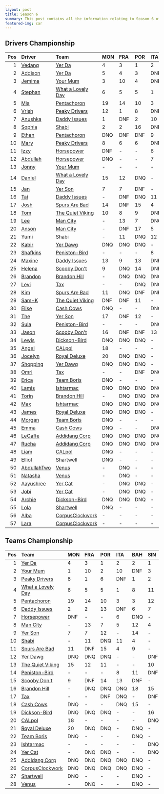 ```yaml
---
layout: post 
title: Season 6 
summary: This post contains all the information relating to Season 6 of Formula j! 
featured-img: car
--- 
```

## Drivers Championship

|   Pos | Driver                                                            | Team                                                                     | MON   | FRA   | POR   | ITA   | BAH   | SIN   | CHN   | JPN   | AUS   | NZL   | TAL   | INT   |   Points |
|------:|:------------------------------------------------------------------|:-------------------------------------------------------------------------|:------|:------|:------|:------|:------|:------|:------|:------|:------|:------|:------|:------|---------:|
|     1 | [Vedang](https://formulaj.github.io/Vedang_driver_page)           | [Yer Da](https://formulaj.github.io/YerDa_team_page)                     | 4     | 3     | 1     | 2     | DNF   | 1     | 6     | 4     | DNF   | 1     | 9     | 4     |      145 |
|     2 | [Addison](https://formulaj.github.io/Addison_driver_page)         | [Yer Da](https://formulaj.github.io/YerDa_team_page)                     | 5     | 4     | 3     | DNF   | 2     | 5     | 5     | 18    | 2     | DNF   | 3     | 6     |      108 |
|     3 | [Jemima](https://formulaj.github.io/Jemima_driver_page)           | [Your Mum](https://formulaj.github.io/YourMum_team_page)                 | 3     | 10    | 4     | DNF   | DNQ   | 3     | 1     | DNF   | 1     | 13    | 7     | 15    |       91 |
|     4 | [Stephan](https://formulaj.github.io/Stephan_driver_page)         | [What a Lovely Day](https://formulaj.github.io/WhataLovelyDay_team_page) | 6     | 5     | 5     | 1     | 13    | 14    | 3     | DNF   | DNF   | DNQ   | 2     | 7     |       83 |
|     5 | [Mia](https://formulaj.github.io/Mia_driver_page)                 | [Pentachoron](https://formulaj.github.io/Pentachoron_team_page)          | 19    | 14    | 10    | 3     | 3     | 13    | 17    | 1     | DNF   | 7     | 4     | 3     |       83 |
|     6 | [Vrish](https://formulaj.github.io/Vrish_driver_page)             | [Peaky Drivers](https://formulaj.github.io/PeakyDrivers_team_page)       | 12    | 1     | 8     | DNF   | 1     | 2     | 4     | 15    | DNF   | 4     | DNF   | 17    |       78 |
|     7 | [Anushka](https://formulaj.github.io/Anushka_driver_page)         | [Daddy Issues](https://formulaj.github.io/DaddyIssues_team_page)         | 1     | DNF   | 2     | 10    | DNF   | 17    | 2     | 20    | DNF   | DNF   | 15    | DNF   |       71 |
|     8 | [Sophia](https://formulaj.github.io/Sophia_driver_page)           | [Shabi](https://formulaj.github.io/Shabi_team_page)                      | 2     | 2     | 16    | DNF   | 6     | 7     | DNF   | 7     | DNF   | 5     | 16    | 13    |       67 |
|     9 | [Ethan](https://formulaj.github.io/Ethan_driver_page)             | [Pentachoron](https://formulaj.github.io/Pentachoron_team_page)          | DNQ   | DNF   | DNF   | 9     | 5     | 12    | 13    | 3     | 4     | DNF   | 1     | 11    |       52 |
|    10 | [Mary](https://formulaj.github.io/Mary_driver_page)               | [Peaky Drivers](https://formulaj.github.io/PeakyDrivers_team_page)       | 8     | 6     | 6     | DNF   | DNF   | 6     | DNF   | 2     | DNF   | 8     | 6     | 9     |       52 |
|    11 | [Izzy](https://formulaj.github.io/Izzy_driver_page)               | [Horsepower](https://formulaj.github.io/Horsepower_team_page)            | DNF   | -     | -     | 6     | DNQ   | -     | -     | 12    | -     | -     | 10    | 1     |       47 |
|    12 | [Abdullah](https://formulaj.github.io/Abdullah_driver_page)       | [Horsepower](https://formulaj.github.io/Horsepower_team_page)            | DNQ   | -     | -     | 7     | DNQ   | -     | -     | 19    | -     | -     | 5     | 2     |       42 |
|    13 | [Jonny](https://formulaj.github.io/Jonny_driver_page)             | [Your Mum](https://formulaj.github.io/YourMum_team_page)                 | -     | -     | -     | -     | -     | -     | 12    | 6     | DNF   | 3     | 8     | 5     |       37 |
|    14 | [Daniel](https://formulaj.github.io/Daniel_driver_page)           | [What a Lovely Day](https://formulaj.github.io/WhataLovelyDay_team_page) | 15    | 12    | DNQ   | -     | -     | 10    | DNF   | -     | 7     | 2     | 12    | 8     |       26 |
|    15 | [Jan](https://formulaj.github.io/Jan_driver_page)                 | [Yer Son](https://formulaj.github.io/YerSon_team_page)                   | 7     | 7     | DNF   | -     | 16    | -     | 14    | 16    | 3     | -     | 20    | 16    |       24 |
|    16 | [Tai](https://formulaj.github.io/Tai_driver_page)                 | [Daddy Issues](https://formulaj.github.io/DaddyIssues_team_page)         | -     | DNF   | DNQ   | 11    | 4     | -     | DNF   | 5     | -     | 14    | 11    | 10    |       20 |
|    17 | [Josh](https://formulaj.github.io/Josh_driver_page)               | [Spurs Are Bad](https://formulaj.github.io/SpursAreBad_team_page)        | 14    | DNF   | 15    | 4     | 9     | -     | 7     | 8     | DNF   | 15    | DNF   | 19    |       19 |
|    18 | [Tom](https://formulaj.github.io/Tom_driver_page)                 | [The Quiet Viking](https://formulaj.github.io/TheQuietViking_team_page)  | 10    | 8     | 9     | DNF   | 8     | 11    | 10    | 11    | 5     | DNF   | -     | 18    |       19 |
|    19 | [Lee](https://formulaj.github.io/Lee_driver_page)                 | [Man City](https://formulaj.github.io/ManCity_team_page)                 | -     | 13    | 7     | DNQ   | 17    | 4     | 8     | -     | -     | -     | -     | DNF   |       17 |
|    20 | [Anson](https://formulaj.github.io/Anson_driver_page)             | [Man City](https://formulaj.github.io/ManCity_team_page)                 | -     | DNF   | 17    | 5     | 12    | 8     | 9     | -     | -     | -     | -     | 20    |       13 |
|    21 | [Yumi](https://formulaj.github.io/Yumi_driver_page)               | [Shabi](https://formulaj.github.io/Shabi_team_page)                      | -     | 11    | DNQ   | 12    | 7     | -     | 18    | 17    | -     | 6     | 13    | 14    |       10 |
|    22 | [Kabir](https://formulaj.github.io/Kabir_driver_page)             | [Yer Dawg](https://formulaj.github.io/YerDawg_team_page)                 | DNQ   | DNQ   | DNQ   | -     | -     | DNQ   | DNQ   | -     | 6     | 9     | -     | 12    |        8 |
|    23 | [Shafkins](https://formulaj.github.io/Shafkins_driver_page)       | [Peniston-Bird](https://formulaj.github.io/Peniston-Bird_team_page)      | -     | -     | -     | 8     | 11    | DNF   | -     | 9     | -     | 12    | 17    | -     |        5 |
|    24 | [Maxine](https://formulaj.github.io/Maxine_driver_page)           | [Daddy Issues](https://formulaj.github.io/DaddyIssues_team_page)         | 13    | 9     | 13    | DNF   | DNQ   | 9     | -     | -     | -     | -     | -     | -     |        4 |
|    25 | [Helena](https://formulaj.github.io/Helena_driver_page)           | [Scooby Don't](https://formulaj.github.io/ScoobyDon't_team_page)         | 9     | DNQ   | 14    | DNF   | DNQ   | -     | -     | -     | -     | -     | -     | -     |        4 |
|    26 | [Brandon](https://formulaj.github.io/Brandon_driver_page)         | [Brandon Hill](https://formulaj.github.io/BrandonHill_team_page)         | -     | DNQ   | DNQ   | DNQ   | 18    | 15    | DNQ   | DNQ   | 8     | DNQ   | DNQ   | -     |        3 |
|    27 | [Levi](https://formulaj.github.io/Levi_driver_page)               | [Tax](https://formulaj.github.io/Tax_team_page)                          | -     | -     | DNQ   | DNQ   | -     | DNF   | -     | DNQ   | 9     | 16    | DNQ   | -     |        2 |
|    28 | [Kim](https://formulaj.github.io/Kim_driver_page)                 | [Spurs Are Bad](https://formulaj.github.io/SpursAreBad_team_page)        | 11    | DNQ   | DNF   | DNF   | 10    | -     | 11    | 10    | DNF   | DNQ   | 19    | -     |        2 |
|    29 | [Sam-K](https://formulaj.github.io/Sam-K_driver_page)             | [The Quiet Viking](https://formulaj.github.io/TheQuietViking_team_page)  | DNF   | DNF   | 11    | -     | -     | DNF   | 15    | -     | 10    | 10    | -     | -     |        2 |
|    30 | [Elise](https://formulaj.github.io/Elise_driver_page)             | [Cash Cows](https://formulaj.github.io/CashCows_team_page)               | DNQ   | -     | -     | DNQ   | 15    | -     | -     | -     | DNF   | 11    | DNQ   | -     |        0 |
|    31 | [The](https://formulaj.github.io/The_driver_page)                 | [Yer Son](https://formulaj.github.io/YerSon_team_page)                   | 17    | DNF   | 12    | -     | 14    | -     | 16    | 14    | DNQ   | -     | 18    | -     |        0 |
|    32 | [Sula](https://formulaj.github.io/Sula_driver_page)               | [Peniston-Bird](https://formulaj.github.io/Peniston-Bird_team_page)      | -     | -     | -     | DNQ   | DNQ   | DNQ   | -     | 13    | -     | DNQ   | 14    | -     |        0 |
|    33 | [Jason](https://formulaj.github.io/Jason_driver_page)             | [Scooby Don't](https://formulaj.github.io/ScoobyDon't_team_page)         | 16    | DNF   | DNF   | 13    | DNF   | -     | -     | -     | -     | -     | -     | -     |        0 |
|    34 | [Lewis](https://formulaj.github.io/Lewis_driver_page)             | [Dickson-Bird](https://formulaj.github.io/Dickson-Bird_team_page)        | DNQ   | DNQ   | DNQ   | -     | -     | 16    | -     | -     | DNQ   | -     | -     | -     |        0 |
|    35 | [Angel](https://formulaj.github.io/Angel_driver_page)             | [CALpol](https://formulaj.github.io/CALpol_team_page)                    | 18    | -     | -     | -     | -     | DNQ   | DNQ   | -     | DNQ   | DNQ   | -     | -     |        0 |
|    36 | [Jocelyn](https://formulaj.github.io/Jocelyn_driver_page)         | [Royal Deluxe](https://formulaj.github.io/RoyalDeluxe_team_page)         | 20    | DNQ   | DNQ   | -     | DNQ   | -     | DNQ   | DNQ   | DNQ   | DNQ   | -     | -     |        0 |
|    37 | [Shopping](https://formulaj.github.io/Shopping_driver_page)       | [Yer Dawg](https://formulaj.github.io/YerDawg_team_page)                 | DNQ   | DNQ   | DNQ   | -     | -     | DNF   | DNQ   | -     | DNF   | DNF   | -     | -     |        0 |
|    38 | [Omri](https://formulaj.github.io/Omri_driver_page)               | [Tax](https://formulaj.github.io/Tax_team_page)                          | -     | -     | DNF   | DNQ   | -     | DNF   | -     | DNQ   | DNQ   | DNQ   | DNQ   | -     |        0 |
|    39 | [Erica](https://formulaj.github.io/Erica_driver_page)             | [Team Boris](https://formulaj.github.io/TeamBoris_team_page)             | DNQ   | -     | -     | -     | DNQ   | -     | DNQ   | DNQ   | DNQ   | DNF   | DNQ   | -     |        0 |
|    40 | [Lamis](https://formulaj.github.io/Lamis_driver_page)             | [Ishtarmac](https://formulaj.github.io/Ishtarmac_team_page)              | DNQ   | DNQ   | DNQ   | DNQ   | DNQ   | DNQ   | DNQ   | DNQ   | DNQ   | DNQ   | DNQ   | -     |        0 |
|    41 | [Torin](https://formulaj.github.io/Torin_driver_page)             | [Brandon Hill](https://formulaj.github.io/BrandonHill_team_page)         | -     | DNQ   | DNQ   | DNQ   | DNQ   | DNQ   | DNQ   | DNQ   | DNQ   | DNQ   | DNQ   | -     |        0 |
|    42 | [Max](https://formulaj.github.io/Max_driver_page)                 | [Ishtarmac](https://formulaj.github.io/Ishtarmac_team_page)              | DNQ   | DNQ   | DNQ   | DNQ   | -     | DNQ   | DNQ   | DNQ   | DNQ   | DNQ   | DNQ   | -     |        0 |
|    43 | [James](https://formulaj.github.io/James_driver_page)             | [Royal Deluxe](https://formulaj.github.io/RoyalDeluxe_team_page)         | DNQ   | DNQ   | DNQ   | -     | DNQ   | -     | DNQ   | DNQ   | DNQ   | DNQ   | -     | -     |        0 |
|    44 | [Morgan](https://formulaj.github.io/Morgan_driver_page)           | [Team Boris](https://formulaj.github.io/TeamBoris_team_page)             | DNQ   | -     | -     | -     | DNQ   | -     | DNQ   | DNQ   | DNQ   | DNQ   | DNQ   | -     |        0 |
|    45 | [Emma](https://formulaj.github.io/Emma_driver_page)               | [Cash Cows](https://formulaj.github.io/CashCows_team_page)               | DNQ   | -     | -     | DNQ   | DNQ   | -     | -     | -     | DNQ   | DNQ   | DNQ   | -     |        0 |
|    46 | [LeGaffe](https://formulaj.github.io/LeGaffe_driver_page)         | [Addidang Corp](https://formulaj.github.io/AddidangCorp_team_page)       | DNQ   | DNQ   | DNQ   | DNQ   | DNQ   | -     | -     | -     | -     | -     | -     | -     |        0 |
|    47 | [Rucha](https://formulaj.github.io/Rucha_driver_page)             | [Addidang Corp](https://formulaj.github.io/AddidangCorp_team_page)       | DNQ   | DNQ   | DNQ   | DNQ   | DNQ   | -     | -     | -     | -     | -     | -     | -     |        0 |
|    48 | [Liam](https://formulaj.github.io/Liam_driver_page)               | [CALpol](https://formulaj.github.io/CALpol_team_page)                    | DNQ   | -     | -     | -     | -     | DNQ   | DNQ   | -     | DNQ   | DNQ   | -     | -     |        0 |
|    49 | [Elliot](https://formulaj.github.io/Elliot_driver_page)           | [Shartwell](https://formulaj.github.io/Shartwell_team_page)              | DNQ   | -     | -     | -     | DNQ   | -     | DNQ   | DNQ   | -     | -     | DNQ   | -     |        0 |
|    50 | [AbdullahTwo](https://formulaj.github.io/AbdullahTwo_driver_page) | [Venus](https://formulaj.github.io/Venus_team_page)                      | -     | DNQ   | -     | -     | DNQ   | -     | -     | DNQ   | -     | DNQ   | DNQ   | -     |        0 |
|    51 | [Natasha](https://formulaj.github.io/Natasha_driver_page)         | [Venus](https://formulaj.github.io/Venus_team_page)                      | -     | DNQ   | -     | -     | DNQ   | -     | -     | DNQ   | -     | DNQ   | DNQ   | -     |        0 |
|    52 | [Aayushree](https://formulaj.github.io/Aayushree_driver_page)     | [Yer Cat](https://formulaj.github.io/YerCat_team_page)                   | -     | DNQ   | DNQ   | -     | -     | DNQ   | DNQ   | -     | DNQ   | -     | -     | -     |        0 |
|    53 | [Jobi](https://formulaj.github.io/Jobi_driver_page)               | [Yer Cat](https://formulaj.github.io/YerCat_team_page)                   | -     | DNQ   | DNQ   | -     | -     | DNQ   | DNQ   | -     | DNQ   | -     | -     | -     |        0 |
|    54 | [Archie](https://formulaj.github.io/Archie_driver_page)           | [Dickson-Bird](https://formulaj.github.io/Dickson-Bird_team_page)        | DNQ   | DNQ   | DNQ   | -     | -     | DNQ   | -     | -     | -     | -     | -     | -     |        0 |
|    55 | [Lola](https://formulaj.github.io/Lola_driver_page)               | [Shartwell](https://formulaj.github.io/Shartwell_team_page)              | DNQ   | -     | -     | -     | -     | -     | DNQ   | DNQ   | -     | -     | DNQ   | -     |        0 |
|    56 | [Alba](https://formulaj.github.io/Alba_driver_page)               | [CorpusClockwork](https://formulaj.github.io/CorpusClockwork_team_page)  | -     | -     | -     | -     | -     | -     | -     | -     | -     | -     | -     | -     |        0 |
|    57 | [Lara](https://formulaj.github.io/Lara_driver_page)               | [CorpusClockwork](https://formulaj.github.io/CorpusClockwork_team_page)  | -     | -     | -     | -     | -     | -     | -     | -     | -     | -     | -     | -     |        0 |


## Teams Championship

|   Pos | Team                                                                     | MON   | FRA   | POR   | ITA   | BAH   | SIN   | CHN   | JPN   | AUS   | NZL   | TAL   | INT   |   Points |
|------:|:-------------------------------------------------------------------------|:------|:------|:------|:------|:------|:------|:------|:------|:------|:------|:------|:------|---------:|
|     1 | [Yer Da](https://formulaj.github.io/YerDa_team_page)                     | 4     | 3     | 1     | 2     | 2     | 1     | 5     | 4     | 2     | 1     | 3     | 4     |      187 |
|     2 | [Your Mum](https://formulaj.github.io/YourMum_team_page)                 | 1     | 10    | 2     | 10    | DNF   | 3     | 1     | 20    | 1     | 13    | 7     | 5     |      129 |
|     3 | [Peaky Drivers](https://formulaj.github.io/PeakyDrivers_team_page)       | 8     | 1     | 6     | DNF   | 1     | 2     | 4     | 2     | DNF   | 4     | 6     | 9     |      112 |
|     4 | [What a Lovely Day](https://formulaj.github.io/WhataLovelyDay_team_page) | 6     | 5     | 5     | 1     | 8     | 11    | 3     | 11    | 5     | 2     | 2     | 7     |      109 |
|     5 | [Pentachoron](https://formulaj.github.io/Pentachoron_team_page)          | 19    | 14    | 10    | 3     | 3     | 12    | 13    | 1     | 4     | 7     | 1     | 3     |      103 |
|     6 | [Daddy Issues](https://formulaj.github.io/DaddyIssues_team_page)         | 2     | 2     | 13    | DNF   | 6     | 7     | 12    | 6     | DNF   | 3     | 11    | 10    |       75 |
|     7 | [Horsepower](https://formulaj.github.io/Horsepower_team_page)            | DNF   | -     | -     | 6     | DNQ   | -     | -     | 12    | -     | -     | 5     | 1     |       54 |
|     8 | [Man City](https://formulaj.github.io/ManCity_team_page)                 | -     | 13    | 7     | 5     | 12    | 4     | 8     | -     | -     | -     | -     | 20    |       25 |
|     9 | [Yer Son](https://formulaj.github.io/YerSon_team_page)                   | 7     | 7     | 12    | -     | 14    | -     | 14    | 14    | 3     | -     | 18    | 16    |       24 |
|    10 | [Shabi](https://formulaj.github.io/Shabi_team_page)                      | -     | 11    | DNQ   | 11    | 4     | -     | 18    | 5     | -     | 6     | 13    | 13    |       24 |
|    11 | [Spurs Are Bad](https://formulaj.github.io/SpursAreBad_team_page)        | 11    | DNF   | 15    | 4     | 9     | -     | 7     | 8     | DNF   | 15    | 19    | 19    |       19 |
|    12 | [Yer Dawg](https://formulaj.github.io/YerDawg_team_page)                 | DNQ   | DNQ   | DNQ   | -     | -     | DNF   | DNQ   | -     | 6     | 9     | -     | 12    |        8 |
|    13 | [The Quiet Viking](https://formulaj.github.io/TheQuietViking_team_page)  | 15    | 12    | 11    | -     | -     | 10    | 15    | -     | 7     | 10    | -     | 18    |        6 |
|    14 | [Peniston-Bird](https://formulaj.github.io/Peniston-Bird_team_page)      | -     | -     | -     | 8     | 11    | DNF   | -     | 9     | -     | 12    | 14    | -     |        5 |
|    15 | [Scooby Don't](https://formulaj.github.io/ScoobyDon't_team_page)         | 9     | DNF   | 14    | 13    | DNF   | -     | -     | -     | -     | -     | -     | -     |        4 |
|    16 | [Brandon Hill](https://formulaj.github.io/BrandonHill_team_page)         | -     | DNQ   | DNQ   | DNQ   | 18    | 15    | DNQ   | DNQ   | 8     | DNQ   | DNQ   | -     |        3 |
|    17 | [Tax](https://formulaj.github.io/Tax_team_page)                          | -     | -     | DNF   | DNQ   | -     | DNF   | -     | DNQ   | 9     | 16    | DNQ   | -     |        2 |
|    18 | [Cash Cows](https://formulaj.github.io/CashCows_team_page)               | DNQ   | -     | -     | DNQ   | 15    | -     | -     | -     | DNF   | 11    | DNQ   | -     |        0 |
|    19 | [Dickson-Bird](https://formulaj.github.io/Dickson-Bird_team_page)        | DNQ   | DNQ   | DNQ   | -     | -     | 16    | -     | -     | DNQ   | -     | -     | -     |        0 |
|    20 | [CALpol](https://formulaj.github.io/CALpol_team_page)                    | 18    | -     | -     | -     | -     | DNQ   | DNQ   | -     | DNQ   | DNQ   | -     | -     |        0 |
|    21 | [Royal Deluxe](https://formulaj.github.io/RoyalDeluxe_team_page)         | 20    | DNQ   | DNQ   | -     | DNQ   | -     | DNQ   | DNQ   | DNQ   | DNQ   | -     | -     |        0 |
|    22 | [Team Boris](https://formulaj.github.io/TeamBoris_team_page)             | DNQ   | -     | -     | -     | DNQ   | -     | DNQ   | DNQ   | DNQ   | DNF   | DNQ   | -     |        0 |
|    23 | [Ishtarmac](https://formulaj.github.io/Ishtarmac_team_page)              | -     | -     | -     | -     | -     | DNQ   | DNQ   | DNQ   | DNQ   | DNQ   | DNQ   | -     |        0 |
|    24 | [Yer Cat](https://formulaj.github.io/YerCat_team_page)                   | -     | DNQ   | DNQ   | -     | -     | DNQ   | DNQ   | -     | DNQ   | -     | -     | -     |        0 |
|    25 | [Addidang Corp](https://formulaj.github.io/AddidangCorp_team_page)       | DNQ   | DNQ   | DNQ   | DNQ   | DNQ   | -     | -     | -     | -     | -     | -     | -     |        0 |
|    26 | [CorpusClockwork](https://formulaj.github.io/CorpusClockwork_team_page)  | DNQ   | DNQ   | DNQ   | DNQ   | DNQ   | -     | -     | -     | -     | -     | -     | -     |        0 |
|    27 | [Shartwell](https://formulaj.github.io/Shartwell_team_page)              | DNQ   | -     | -     | -     | DNQ   | -     | DNQ   | DNQ   | -     | -     | DNQ   | -     |        0 |
|    28 | [Venus](https://formulaj.github.io/Venus_team_page)                      | -     | DNQ   | -     | -     | DNQ   | -     | -     | DNQ   | -     | DNQ   | DNQ   | -     |        0 |